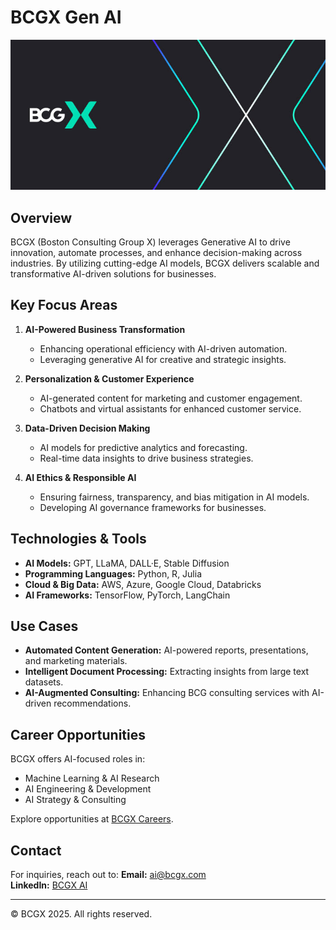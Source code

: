 # BCGX Gen AI

![](https://github.com/Lucky-akash321/BCGX-Gen-AI/blob/main/BCG%20X%20logo.jpg)

## Overview
BCGX (Boston Consulting Group X) leverages Generative AI to drive innovation, automate processes, and enhance decision-making across industries. By utilizing cutting-edge AI models, BCGX delivers scalable and transformative AI-driven solutions for businesses.

## Key Focus Areas
1. **AI-Powered Business Transformation**
   - Enhancing operational efficiency with AI-driven automation.
   - Leveraging generative AI for creative and strategic insights.

2. **Personalization & Customer Experience**
   - AI-generated content for marketing and customer engagement.
   - Chatbots and virtual assistants for enhanced customer service.

3. **Data-Driven Decision Making**
   - AI models for predictive analytics and forecasting.
   - Real-time data insights to drive business strategies.

4. **AI Ethics & Responsible AI**
   - Ensuring fairness, transparency, and bias mitigation in AI models.
   - Developing AI governance frameworks for businesses.

## Technologies & Tools
- **AI Models:** GPT, LLaMA, DALL·E, Stable Diffusion
- **Programming Languages:** Python, R, Julia
- **Cloud & Big Data:** AWS, Azure, Google Cloud, Databricks
- **AI Frameworks:** TensorFlow, PyTorch, LangChain

## Use Cases
- **Automated Content Generation:** AI-powered reports, presentations, and marketing materials.
- **Intelligent Document Processing:** Extracting insights from large text datasets.
- **AI-Augmented Consulting:** Enhancing BCG consulting services with AI-driven recommendations.

## Career Opportunities
BCGX offers AI-focused roles in:
- Machine Learning & AI Research
- AI Engineering & Development
- AI Strategy & Consulting

Explore opportunities at [BCGX Careers](https://careers.bcg.com/).

## Contact
For inquiries, reach out to:
**Email:** ai@bcgx.com  
**LinkedIn:** [BCGX AI](https://www.linkedin.com/company/bcgx)

---
© BCGX 2025. All rights reserved.
